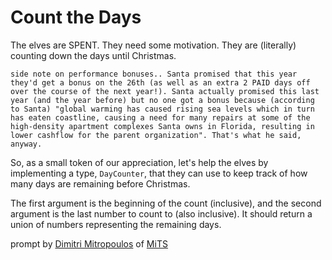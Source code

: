 # Count the Days

The elves are SPENT. They need some motivation. They are (literally) counting down the days until Christmas.

    side note on performance bonuses.. Santa promised that this year they'd get a bonus on the 26th (as well as an extra 2 PAID days off over the course of the next year!). Santa actually promised this last year (and the year before) but no one got a bonus because (according to Santa) "global warming has caused rising sea levels which in turn has eaten coastline, causing a need for many repairs at some of the high-density apartment complexes Santa owns in Florida, resulting in lower cashflow for the parent organization". That's what he said, anyway.

So, as a small token of our appreciation, let's help the elves by implementing a type, `DayCounter`, that they can use to keep track of how many days are remaining before Christmas.

The first argument is the beginning of the count (inclusive), and the second argument is the last number to count to (also inclusive). It should return a union of numbers representing the remaining days.

prompt by [Dimitri Mitropoulos](https://github.com/dimitropoulos) of [MiTS](https://www.youtube.com/@MichiganTypeScript)
